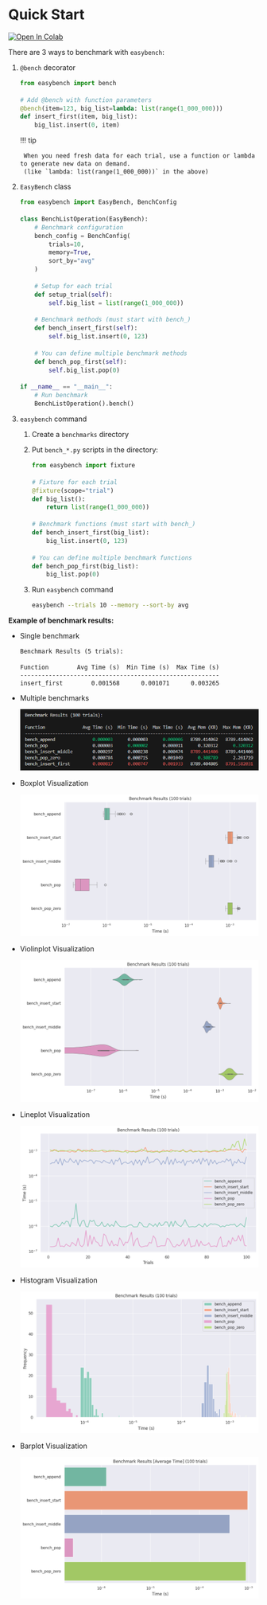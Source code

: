 # Quick Start

[![Open In Colab](https://colab.research.google.com/assets/colab-badge.svg)](https://colab.research.google.com/github/smurak/easybench/blob/main/notebooks/easybench_quickstart.ipynb)

There are 3 ways to benchmark with `easybench`:

1. `@bench` decorator

    ```python
    from easybench import bench
    
    # Add @bench with function parameters
    @bench(item=123, big_list=lambda: list(range(1_000_000)))
    def insert_first(item, big_list):
        big_list.insert(0, item)
    ```

    !!! tip
    
        When you need fresh data for each trial, use a function or lambda to generate new data on demand.  
        (like `lambda: list(range(1_000_000))` in the above)

2. `EasyBench` class

    ```python
    from easybench import EasyBench, BenchConfig
    
    class BenchListOperation(EasyBench):
        # Benchmark configuration
        bench_config = BenchConfig(
            trials=10,
            memory=True,
            sort_by="avg"
        )
    
        # Setup for each trial
        def setup_trial(self):
            self.big_list = list(range(1_000_000))
    
        # Benchmark methods (must start with bench_)
        def bench_insert_first(self):
            self.big_list.insert(0, 123)
    
        # You can define multiple benchmark methods
        def bench_pop_first(self):
            self.big_list.pop(0)
    
    if __name__ == "__main__":
        # Run benchmark
        BenchListOperation().bench()
    ```

3. `easybench` command

    1. Create a `benchmarks` directory
    2. Put `bench_*.py` scripts in the directory:

        ```python
        from easybench import fixture
        
        # Fixture for each trial
        @fixture(scope="trial")
        def big_list():
            return list(range(1_000_000))
        
        # Benchmark functions (must start with bench_)
        def bench_insert_first(big_list):
            big_list.insert(0, 123)
        
        # You can define multiple benchmark functions
        def bench_pop_first(big_list):
            big_list.pop(0)
        ```

    3. Run `easybench` command

        ```bash
        easybench --trials 10 --memory --sort-by avg
        ```

**Example of benchmark results:**

* Single benchmark

    ```
    Benchmark Results (5 trials):
    
    Function        Avg Time (s)  Min Time (s)  Max Time (s)
    --------------------------------------------------------
    insert_first        0.001568      0.001071      0.003265
    ```

* Multiple benchmarks

    ![EasyBench Benchmark Result](https://raw.githubusercontent.com/smurak/easybench/main/images/easybench_screenshot.png)

* Boxplot Visualization

    ![Boxplot Visualization](https://raw.githubusercontent.com/smurak/easybench/main/images/visualization_boxplot.png)

* Violinplot Visualization

    ![Violinplot Visualization](https://raw.githubusercontent.com/smurak/easybench/main/images/visualization_violinplot.png)

* Lineplot Visualization

    ![Lineplot Visualization](https://raw.githubusercontent.com/smurak/easybench/main/images/visualization_lineplot.png)

* Histogram Visualization

    ![Histplot Visualization](https://raw.githubusercontent.com/smurak/easybench/main/images/visualization_histplot.png)

* Barplot Visualization

    ![Barplot Visualization](https://raw.githubusercontent.com/smurak/easybench/main/images/visualization_barplot.png)
